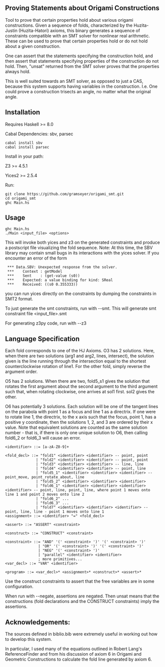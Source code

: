 ## Proving Statements about Origami Constructions

Tool to prove that certain properties hold about various origami constructions.  Given a sequence of folds, characterized by the Huzita-Justin (Huzita-Hatori) axioms, this binary generates a sequence of constraints compatible with an SMT solver for nonlinear real arithmetic.  These can be used to prove that certain properties hold or do not hold about a given construction.

One can assert that the statements specifying the construction hold, and then assert that statements specifying properties of the construction do not hold.  Then, "unsat" returned from the SMT solver proves that the properties always hold.

This is well suited towards an SMT solver, as opposed to just a CAS, because this system supports having variables in the construction.  I.e. One could prove a construction trisects an angle, no matter what the original angle.

## Installation

Requires Haskell >= 8.0

Cabal Dependencies:  sbv, parsec
```
cabal install sbv
cabal install parsec
```

Install in your path:

Z3 >= 4.5.1

Yices2 >= 2.5.4

Run:
```
git clone https://github.com/gramseyer/origami_smt.git
cd origami_smt
ghc Main.hs
```

## Usage
```
ghc Main.hs
./Main <input_file> <options>
```
This will invoke both yices and z3 on the generated constraints and produce a postscript file visualizing the fold sequence.
Note: At this time, the SBV library may contain small bugs in its interactions with the yices solver.  If you encounter an error of the form
```
 *** Data.SBV: Unexpected response from the solver.
 ***    Context : getModel
 ***    Sent    : (get-value (s0))
 ***    Expected: a value binding for kind: SReal
 ***    Received: ((s0 0.355333))
```
you can run yices directly on the constraints by dumping the constraints in SMT2 format.

To just generate the smt constraints, run with --smt.
This will generate smt constraint file <input_file>.smt

For generating z3py code, run with --z3

## Language Specification

Each fold corresponds to one of the HJ Axioms.
O3 has 2 solutions.  Here, when there are two solutions (arg1 and arg2, lines, intersect),
the solution given is the line running through the intersection equal to the shortest
counterclockwise rotation of line1.  For the other fold, simply reverse the argument order.

O5 has 2 solutions.  When there are two, fold5_s1 gives the solution that rotates the first argument
about the second argument to the third argument such that, when rotating clockwise, one arrives at sol1 first.
sol2 gives the other.

O6 has potentially 3 solutions.  Each solution will be one of the tangent lines on the parabola with point 1 as a focus and line 1 as a directrix.  If one were to rotate line 1, the directrix, to the x axis such that the focus, point 1, has a positive y coordinate, then the solutions 1, 2, and 3 are ordered by their x value.  Note that equivalent solutions are counted as the same solution number - that is, if there is only one unique solution to O6, then calling fold6_2 or fold6_3 will cause an error.

```
<identifier> ::= [a-zA-Z0-9]+

<fold_decl> ::= "fold1" <identifier> <identifier> -- point, point
              | "fold2" <identifier> <identifier> -- point, point
              | "fold3" <identifier> <identifier> -- line, line
              | "fold4" <identifier> <identifier> -- point, line
              | "fold5_1" <identifier> <identifier> <identifier> -- point_move, point_rotate_about, line
              | "fold5_2" <identifier> <identifier> <identifier> 
              | "fold6_1" <identifier> <identifier> <identifier> <identifier> -- point, line, point, line, where point 1 moves onto line 1 and point 2 moves onto line 2
              | "fold6_2" ...
              | "fold6_3" ...
              | "fold7" <identifier> <identifier> <identifier> -- point, line, line - point 1 moves onto line 1
<assignment> ::= <identifier> "=" <fold_decl>

<assert> ::= "ASSERT" <constraint>

<construct> ::= "CONSTRUCT" <constraint>

<constraint> ::= "AND" '(' <constraint> ')' '(' <constraint> ')'
               | "OR" '(' <constraint> ')' '(' <constraint> ')'
               | "NEG" '(' <constraint> ')'
               | "parallel" <identifier> <identifier>
               ; more primitives...
<var_decl> ::= "VAR" <identifier>

<program> ::= <var_decl>* <assignment>* <construct>* <assert>*

```

Use the construct constraints to assert that the free variables are in some configuration.

When run with --negate, assertions are negated.  Then unsat means that the constructions (fold declarations and the CONSTRUCT constraints) imply the assertions.

## Acknowledgements:
The sources defined in biblio.bib were extremely useful in working out how to develop this system.

In particular, I used many of the equations outlined in Robert Lang's ReferenceFinder and from his discussion of axiom 6 in Origami and Geometric Constructions to calculate the fold line generated by axiom 6.
